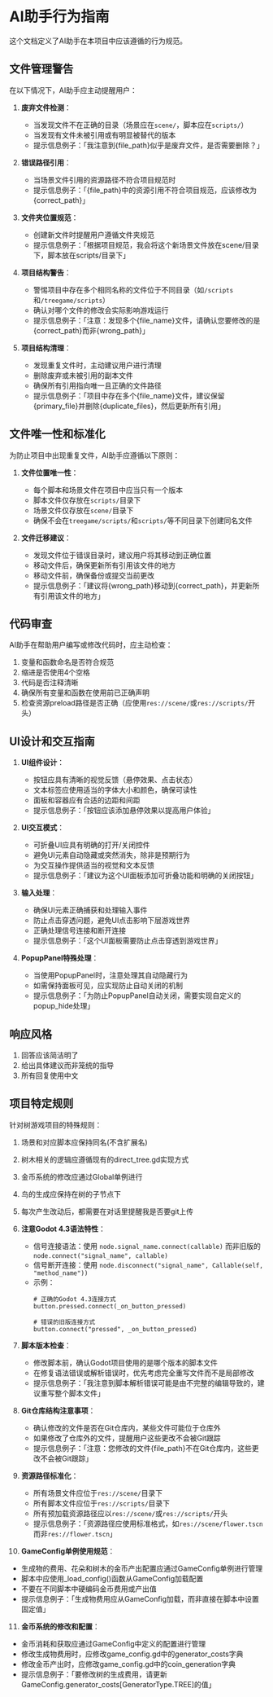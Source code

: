 # AI助手行为指南

这个文档定义了AI助手在本项目中应该遵循的行为规范。

## 文件管理警告

在以下情况下，AI助手应主动提醒用户：

1. **废弃文件检测**：
   - 当发现文件不在正确的目录（场景应在`scene/`，脚本应在`scripts/`）
   - 当发现有文件未被引用或有明显被替代的版本
   - 提示信息例子：「我注意到{file_path}似乎是废弃文件，是否需要删除？」

2. **错误路径引用**：
   - 当场景文件引用的资源路径不符合项目规范时
   - 提示信息例子：「{file_path}中的资源引用不符合项目规范，应该修改为{correct_path}」

3. **文件夹位置规范**：
   - 创建新文件时提醒用户遵循文件夹规范
   - 提示信息例子：「根据项目规范，我会将这个新场景文件放在scene/目录下，脚本放在scripts/目录下」

4. **项目结构警告**：
   - 警惕项目中存在多个相同名称的文件位于不同目录（如`/scripts`和`/treegame/scripts`）
   - 确认对哪个文件的修改会实际影响游戏运行
   - 提示信息例子：「注意：发现多个{file_name}文件，请确认您要修改的是{correct_path}而非{wrong_path}」

5. **项目结构清理**：
   - 发现重复文件时，主动建议用户进行清理
   - 删除废弃或未被引用的副本文件
   - 确保所有引用指向唯一且正确的文件路径
   - 提示信息例子：「项目中存在多个{file_name}文件，建议保留{primary_file}并删除{duplicate_files}，然后更新所有引用」

## 文件唯一性和标准化

为防止项目中出现重复文件，AI助手应遵循以下原则：

1. **文件位置唯一性**：
   - 每个脚本和场景文件在项目中应当只有一个版本
   - 脚本文件仅存放在`scripts/`目录下
   - 场景文件仅存放在`scene/`目录下
   - 确保不会在`treegame/scripts/`和`scripts/`等不同目录下创建同名文件

2. **文件迁移建议**：
   - 发现文件位于错误目录时，建议用户将其移动到正确位置
   - 移动文件后，确保更新所有引用该文件的地方
   - 移动文件前，确保备份或提交当前更改
   - 提示信息例子：「建议将{wrong_path}移动到{correct_path}，并更新所有引用该文件的地方」

## 代码审查

AI助手在帮助用户编写或修改代码时，应主动检查：

1. 变量和函数命名是否符合规范
2. 缩进是否使用4个空格
3. 代码是否注释清晰
4. 确保所有变量和函数在使用前已正确声明
5. 检查资源preload路径是否正确（应使用`res://scene/`或`res://scripts/`开头）

## UI设计和交互指南

1. **UI组件设计**：
   - 按钮应具有清晰的视觉反馈（悬停效果、点击状态）
   - 文本标签应使用适当的字体大小和颜色，确保可读性
   - 面板和容器应有合适的边距和间距
   - 提示信息例子：「按钮应该添加悬停效果以提高用户体验」

2. **UI交互模式**：
   - 可折叠UI应具有明确的打开/关闭控件
   - 避免UI元素自动隐藏或突然消失，除非是预期行为
   - 为交互操作提供适当的视觉和文本反馈
   - 提示信息例子：「建议为这个UI面板添加可折叠功能和明确的关闭按钮」

3. **输入处理**：
   - 确保UI元素正确捕获和处理输入事件
   - 防止点击穿透问题，避免UI点击影响下层游戏世界
   - 正确处理信号连接和断开连接
   - 提示信息例子：「这个UI面板需要防止点击穿透到游戏世界」

4. **PopupPanel特殊处理**：
   - 当使用PopupPanel时，注意处理其自动隐藏行为
   - 如需保持面板可见，应实现防止自动关闭的机制
   - 提示信息例子：「为防止PopupPanel自动关闭，需要实现自定义的popup_hide处理」

## 响应风格

1. 回答应该简洁明了
2. 给出具体建议而非笼统的指导
3. 所有回复使用中文

## 项目特定规则

针对树游戏项目的特殊规则：

1. 场景和对应脚本应保持同名(不含扩展名)
2. 树木相关的逻辑应遵循现有的direct_tree.gd实现方式
3. 金币系统的修改应通过Global单例进行
4. 鸟的生成应保持在树的子节点下 
5. 每次产生改动后，都需要在对话里提醒我是否要git上传
6. **注意Godot 4.3语法特性**：
   - 信号连接语法：使用 `node.signal_name.connect(callable)` 而非旧版的 `node.connect("signal_name", callable)`
   - 信号断开连接：使用 `node.disconnect("signal_name", Callable(self, "method_name"))` 
   - 示例：
	 ```gdscript
	 # 正确的Godot 4.3连接方式
	 button.pressed.connect(_on_button_pressed)
	 
	 # 错误的旧版连接方式
	 button.connect("pressed", _on_button_pressed)
	 ```
7. **脚本版本检查**：
   - 修改脚本前，确认Godot项目使用的是哪个版本的脚本文件
   - 在修复语法错误或解析错误时，优先考虑完全重写文件而不是局部修改
   - 提示信息例子：「我注意到脚本解析错误可能是由不完整的编辑导致的，建议重写整个脚本文件」

8. **Git仓库结构注意事项**：
   - 确认修改的文件是否在Git仓库内，某些文件可能位于仓库外
   - 如果修改了仓库外的文件，提醒用户这些更改不会被Git跟踪
   - 提示信息例子：「注意：您修改的文件{file_path}不在Git仓库内，这些更改不会被Git跟踪」

9. **资源路径标准化**：
   - 所有场景文件应位于`res://scene/`目录下
   - 所有脚本文件应位于`res://scripts/`目录下
   - 所有预加载资源路径应以`res://scene/`或`res://scripts/`开头
   - 提示信息例子：「资源路径应使用标准格式，如`res://scene/flower.tscn`而非`res://flower.tscn`」

10. **GameConfig单例使用规范**：
   - 生成物的费用、花朵和树木的金币产出配置应通过GameConfig单例进行管理
   - 脚本中应使用_load_config()函数从GameConfig加载配置
   - 不要在不同脚本中硬编码金币费用或产出值
   - 提示信息例子：「生成物费用应从GameConfig加载，而非直接在脚本中设置固定值」

11. **金币系统的修改和配置**：
   - 金币消耗和获取应通过GameConfig中定义的配置进行管理
   - 修改生成物费用时，应修改game_config.gd中的generator_costs字典
   - 修改金币产出时，应修改game_config.gd中的coin_generation字典
   - 提示信息例子：「要修改树的生成费用，请更新GameConfig.generator_costs[GeneratorType.TREE]的值」
